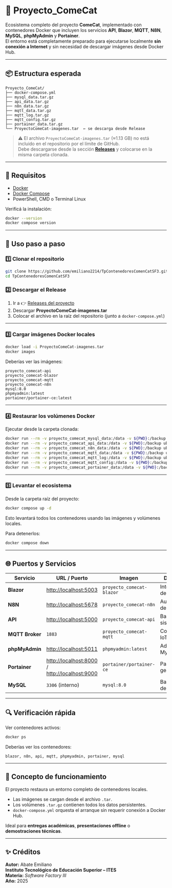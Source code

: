 # 🐾 Proyecto_ComeCat

Ecosistema completo del proyecto **ComeCat**, implementado con contenedores Docker que incluyen los servicios **API**, **Blazor**, **MQTT**, **N8N**, **MySQL**, **phpMyAdmin** y **Portainer**.  
El entorno está completamente preparado para ejecutarse localmente **sin conexión a Internet** y sin necesidad de descargar imágenes desde Docker Hub.

---

## 📦 Estructura esperada

```
Proyecto_ComeCat/
├── docker-compose.yml
├── mysql_data.tar.gz
├── api_data.tar.gz
├── n8n_data.tar.gz
├── mqtt_data.tar.gz
├── mqtt_log.tar.gz
├── mqtt_config.tar.gz
├── portainer_data.tar.gz
└── ProyectoComeCat-imagenes.tar  ← se descarga desde Release
```

> ⚠️ El archivo `ProyectoComeCat-imagenes.tar` (≈1.13 GB) no está incluido en el repositorio por el límite de GitHub.  
> Debe descargarse desde la sección **[Releases](https://github.com/emiliano2214/TpContenedoresComenCatSF3/releases)** y colocarse en la misma carpeta clonada.

---

## 🧰 Requisitos

- [Docker](https://www.docker.com/get-started)
- [Docker Compose](https://docs.docker.com/compose/install/)
- PowerShell, CMD o Terminal Linux  

Verificá la instalación:
```bash
docker --version
docker compose version
```

---

## 🚀 Uso paso a paso

### 1️⃣ Clonar el repositorio
```bash
git clone https://github.com/emiliano2214/TpContenedoresComenCatSF3.git
cd TpContenedoresComenCatSF3
```

### 2️⃣ Descargar el Release
1. Ir a 👉 [Releases del proyecto](https://github.com/emiliano2214/TpContenedoresComenCatSF3/releases)  
2. Descargar **ProyectoComeCat-imagenes.tar**  
3. Colocar el archivo en la raíz del repositorio (junto a `docker-compose.yml`)

---

### 3️⃣ Cargar imágenes Docker locales
```bash
docker load -i ProyectoComeCat-imagenes.tar
docker images
```
Deberías ver las imágenes:
```
proyecto_comecat-api
proyecto_comecat-blazor
proyecto_comecat-mqtt
proyecto_comecat-n8n
mysql:8.0
phpmyadmin:latest
portainer/portainer-ce:latest
```

---

### 4️⃣ Restaurar los volúmenes Docker
Ejecutar desde la carpeta clonada:
```bash
docker run --rm -v proyecto_comecat_mysql_data:/data -v ${PWD}:/backup ubuntu bash -c "cd /data && tar xzf /backup/mysql_data.tar.gz --strip 1"
docker run --rm -v proyecto_comecat_api_data:/data -v ${PWD}:/backup ubuntu bash -c "cd /data && tar xzf /backup/api_data.tar.gz --strip 1"
docker run --rm -v proyecto_comecat_n8n_data:/data -v ${PWD}:/backup ubuntu bash -c "cd /data && tar xzf /backup/n8n_data.tar.gz --strip 1"
docker run --rm -v proyecto_comecat_mqtt_data:/data -v ${PWD}:/backup ubuntu bash -c "cd /data && tar xzf /backup/mqtt_data.tar.gz --strip 1"
docker run --rm -v proyecto_comecat_mqtt_log:/data -v ${PWD}:/backup ubuntu bash -c "cd /data && tar xzf /backup/mqtt_log.tar.gz --strip 1"
docker run --rm -v proyecto_comecat_mqtt_config:/data -v ${PWD}:/backup ubuntu bash -c "cd /data && tar xzf /backup/mqtt_config.tar.gz --strip 1"
docker run --rm -v proyecto_comecat_portainer_data:/data -v ${PWD}:/backup ubuntu bash -c "cd /data && tar xzf /backup/portainer_data.tar.gz --strip 1"
```

---

### 5️⃣ Levantar el ecosistema
Desde la carpeta raíz del proyecto:
```bash
docker compose up -d
```
Esto levantará todos los contenedores usando las imágenes y volúmenes locales.

Para detenerlos:
```bash
docker compose down
```

---

## 🌐 Puertos y Servicios

| Servicio | URL / Puerto | Imagen | Descripción |
|-----------|--------------|---------|--------------|
| **Blazor** | [http://localhost:5003](http://localhost:5003) | `proyecto_comecat-blazor` | Interfaz web del sistema |
| **N8N** | [http://localhost:5678](http://localhost:5678) | `proyecto_comecat-n8n` | Automatización de flujos |
| **API** | [http://localhost:5000](http://localhost:5000) | `proyecto_comecat-api` | Backend del sistema |
| **MQTT Broker** | `1883` | `proyecto_comecat-mqtt` | Comunicación IoT |
| **phpMyAdmin** | [http://localhost:5011](http://localhost:5011) | `phpmyadmin:latest` | Administración MySQL |
| **Portainer** | [http://localhost:8000](http://localhost:8000) / [http://localhost:9000](http://localhost:9000) | `portainer/portainer-ce` | Panel de gestión Docker |
| **MySQL** | `3306` (interno) | `mysql:8.0` | Base de datos del sistema |

---

## 🔍 Verificación rápida

Ver contenedores activos:
```bash
docker ps
```
Deberías ver los contenedores:
```
blazor, n8n, api, mqtt, phpmyadmin, portainer, mysql
```

---

## 🧱 Concepto de funcionamiento
El proyecto restaura un entorno completo de contenedores locales.  
- Las imágenes se cargan desde el archivo `.tar`.  
- Los volúmenes `.tar.gz` contienen todos los datos persistentes.  
- `docker-compose.yml` orquesta el arranque sin requerir conexión a Docker Hub.  

Ideal para **entregas académicas**, **presentaciones offline** o **demostraciones técnicas**.

---

## ✨ Créditos
**Autor:** Abate Emiliano  
**Instituto Tecnológico de Educación Superior – ITES**  
**Materia:** *Software Factory III*  
**Año:** 2025  
